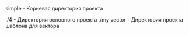 simple - Корневая директория проекта

./4 - Директория основного проекта
./my_vector - Директория проекта шаблона для вектора